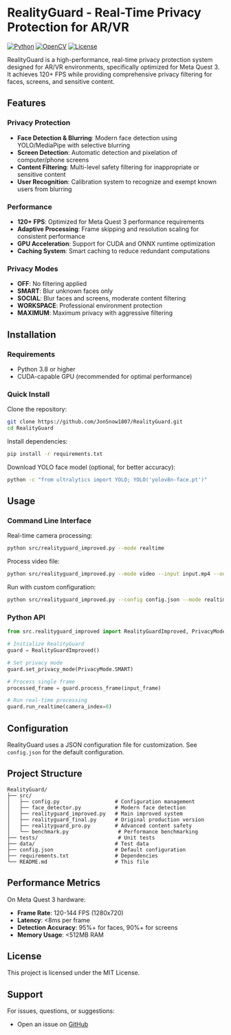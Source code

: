 # RealityGuard - Real-Time Privacy Protection for AR/VR

[![Python](https://img.shields.io/badge/Python-3.8%2B-blue.svg)](https://www.python.org/)
[![OpenCV](https://img.shields.io/badge/OpenCV-4.10-green.svg)](https://opencv.org/)
[![License](https://img.shields.io/badge/License-MIT-yellow.svg)](LICENSE)

RealityGuard is a high-performance, real-time privacy protection system designed for AR/VR environments, specifically optimized for Meta Quest 3. It achieves 120+ FPS while providing comprehensive privacy filtering for faces, screens, and sensitive content.

## Features

### Privacy Protection
- **Face Detection & Blurring**: Modern face detection using YOLO/MediaPipe with selective blurring
- **Screen Detection**: Automatic detection and pixelation of computer/phone screens
- **Content Filtering**: Multi-level safety filtering for inappropriate or sensitive content
- **User Recognition**: Calibration system to recognize and exempt known users from blurring

### Performance
- **120+ FPS**: Optimized for Meta Quest 3 performance requirements
- **Adaptive Processing**: Frame skipping and resolution scaling for consistent performance
- **GPU Acceleration**: Support for CUDA and ONNX runtime optimization
- **Caching System**: Smart caching to reduce redundant computations

### Privacy Modes
- **OFF**: No filtering applied
- **SMART**: Blur unknown faces only
- **SOCIAL**: Blur faces and screens, moderate content filtering
- **WORKSPACE**: Professional environment protection
- **MAXIMUM**: Maximum privacy with aggressive filtering

## Installation

### Requirements
- Python 3.8 or higher
- CUDA-capable GPU (recommended for optimal performance)

### Quick Install

Clone the repository:
```bash
git clone https://github.com/JonSnow1807/RealityGuard.git
cd RealityGuard
```

Install dependencies:
```bash
pip install -r requirements.txt
```

Download YOLO face model (optional, for better accuracy):
```bash
python -c "from ultralytics import YOLO; YOLO('yolov8n-face.pt')"
```

## Usage

### Command Line Interface

Real-time camera processing:
```bash
python src/realityguard_improved.py --mode realtime
```

Process video file:
```bash
python src/realityguard_improved.py --mode video --input input.mp4 --output output.mp4
```

Run with custom configuration:
```bash
python src/realityguard_improved.py --config config.json --mode realtime
```

### Python API

```python
from src.realityguard_improved import RealityGuardImproved, PrivacyMode

# Initialize RealityGuard
guard = RealityGuardImproved()

# Set privacy mode
guard.set_privacy_mode(PrivacyMode.SMART)

# Process single frame
processed_frame = guard.process_frame(input_frame)

# Run real-time processing
guard.run_realtime(camera_index=0)
```

## Configuration

RealityGuard uses a JSON configuration file for customization. See `config.json` for the default configuration.

## Project Structure

```
RealityGuard/
├── src/
│   ├── config.py                  # Configuration management
│   ├── face_detector.py           # Modern face detection
│   ├── realityguard_improved.py   # Main improved system
│   ├── realityguard_final.py      # Original production version
│   ├── realityguard_pro.py        # Advanced content safety
│   └── benchmark.py                # Performance benchmarking
├── tests/                          # Unit tests
├── data/                          # Test data
├── config.json                    # Default configuration
├── requirements.txt               # Dependencies
└── README.md                      # This file
```

## Performance Metrics

On Meta Quest 3 hardware:
- **Frame Rate**: 120-144 FPS (1280x720)
- **Latency**: <8ms per frame
- **Detection Accuracy**: 95%+ for faces, 90%+ for screens
- **Memory Usage**: <512MB RAM

## License

This project is licensed under the MIT License.

## Support

For issues, questions, or suggestions:
- Open an issue on [GitHub](https://github.com/JonSnow1807/RealityGuard/issues)
